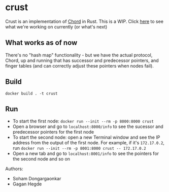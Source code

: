 # crust

Crust is an implementation of [Chord](https://en.wikipedia.org/wiki/Chord_(peer-to-peer)) in Rust.
This is a WIP. Click [here](https://github.com/a3y3/crust/projects/1) to see what we're working on currently (or what's next)

## What works as of now
There's no "hash map" functionality - but we have the actual protocol, Chord, up and running that has successor and predecessor pointers, and finger tables (and can correctly adjust these pointers when nodes fail). 

## Build
`docker build . -t crust`

## Run
- To start the first node: `docker run --init --rm -p 8000:8000 crust`
- Open a browser and go to `localhost:8000/info` to see the sucessor and predecessor pointers for the first node
- To start the second node: open a new Terminal window and see the IP address from the output of the first node. For example, if it's `172.17.0.2`, run `docker run --init --rm -p 8001:8000 crust -- 172.17.0.2`
- Open a new tab and go to `localhost:8001/info` to see the pointers for the second node and so on

Authors:

- Soham Dongargaonkar
- Gagan Hegde
